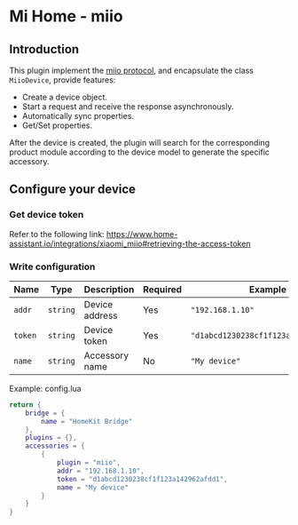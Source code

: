 # Mi Home - miio

## Introduction

This plugin implement the [miio protocol](https://github.com/OpenMiHome/mihome-binary-protocol/blob/master/doc/PROTOCOL.md), and encapsulate the class `MiioDevice`, provide features:

- Create a device object.
- Start a request and receive the response asynchronously.
- Automatically sync properties.
- Get/Set properties.

After the device is created, the plugin will search for the corresponding product module according to the device model to generate the specific accessory.

## Configure your device

### Get device token

Refer to the following link: <https://www.home-assistant.io/integrations/xiaomi_miio#retrieving-the-access-token>

### Write configuration

Name | Type | Description | Required | Example
-|-|-|-|-
`addr` | `string` | Device address | Yes | `"192.168.1.10"`
`token` | `string` | Device token | Yes | `"d1abcd1230238cf1f123a142962afdd1"`
`name` | `string` | Accessory name | No | `"My device"`

Example: config.lua

```lua
return {
    bridge = {
        name = "HomeKit Bridge"
    },
    plugins = {},
    accessories = {
        {
            plugin = "miio",
            addr = "192.168.1.10",
            token = "d1abcd1230238cf1f123a142962afdd1",
            name = "My device"
        }
    }
}
```
